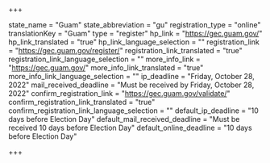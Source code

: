+++

state_name = "Guam"
state_abbreviation = "gu"
registration_type = "online"
translationKey = "Guam"
type = "register"
hp_link = "https://gec.guam.gov/"
hp_link_translated = "true"
hp_link_language_selection = ""
registration_link = "https://gec.guam.gov/register/"
registration_link_translated = "true"
registration_link_language_selection = ""
more_info_link = "https://gec.guam.gov/"
more_info_link_translated = "true"
more_info_link_language_selection = ""
ip_deadline = "Friday, October 28, 2022"
mail_received_deadline = "Must be received by Friday, October 28, 2022"
confirm_registration_link = "https://gec.guam.gov/validate/"
confirm_registration_link_translated = "true"
confirm_registration_link_language_selection = ""
default_ip_deadline = "10 days before Election Day"
default_mail_received_deadline = "Must be received 10 days before Election Day"
default_online_deadline = "10 days before Election Day"

+++